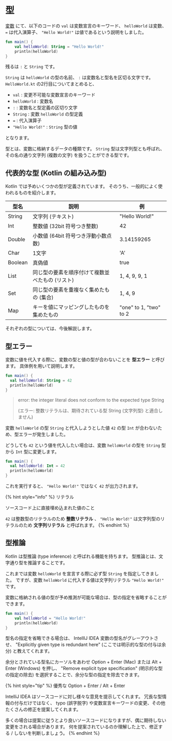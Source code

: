 # 型
[変数](variable.md) にて、以下のコードの `val` は変数宣言のキーワード、 `helloWorld` は変数、 `=` は代入演算子、
`"Hello World!"` は値であるという説明をしました。

```kotlin:HelloWorld.kt
fun main() {
    val helloWorld: String = "Hello World!"
    println(helloWorld)
}
```

残るは `:` と `String` です。

`String` は `helloWorld` の型の名前、 `:` は変数名と型名を区切る文字です。
`HelloWorld.kt` の2行目についてまとめると、

* `val` : 変更不可能な変数宣言のキーワード
* `helloWorld` : 変数名
* `:` : 変数名と型定義の区切り文字
* `String` : 変数 `helloWorld` の型定義
* `=` : 代入演算子
* `"Hello World!"` : `String` 型の値

となります。

型とは、変数に格納するデータの種類です。
`String` 型は文字列型とも呼ばれ、その名の通り文字列 (複数の文字) を扱うことができる型です。

## 代表的な型 (Kotlin の組み込み型)
Kotlin では予めいくつかの型が定義されています。
そのうち、一般的によく使われるものを紹介します。

| 型名    | 説明                                            | 例                     |
|---------|-------------------------------------------------|------------------------|
| String  | 文字列 (テキスト)                               | "Hello World!"         |
| Int     | 整数値 (32bit 符号つき整数)                     | 42                     |
| Double  | 小数値 (64bit 符号つき浮動小数点数)             | 3.14159265             |
| Char    | 1文字                                           | 'A'                    |
| Boolean | 真偽値                                          | true                   |
| List    | 同じ型の要素を順序付けて複数並べたもの (リスト) | 1, 4, 9, 9, 1          |
| Set     | 同じ型の要素を重複なく集めたもの (集合)         | 1, 4, 9                |
| Map     | キーを値にマッピングしたものを集めたもの        | "one" to 1, "two" to 2 |

それぞれの型については、今後解説します。
<!-- TODO: 各型の詳細を解説しているページへリンク -->

## 型エラー
変数に値を代入する際に、変数の型と値の型が合わないことを **型エラー** と呼びます。
具体例を用いて説明します。

```kotlin
fun main() {
  val helloWorld: String = 42
  println(helloWorld)
}
```

> error: the integer literal does not conform to the expected type String
>
> (エラー: 整数リテラルは、期待されている型 String (文字列型) と適合しません)

変数 `helloWorld` の型 `String` と代入しようとした値 `42` の型 `Int` が合わないため、型エラーが発生しました。

どうしても `42` という値を代入したい場合は、変数 `helloWorld` の型を `String` 型から `Int` 型に変更します。


```kotlin
fun main() {
  val helloWorld: Int = 42
  println(helloWorld)
}
```

これを実行すると、 `"Hello World!"` ではなく `42` が出力されます。

{% hint style="info" %}
リテラル

ソースコード上に直接埋め込まれた値のこと

`42` は整数型のリテラルのため **整数リテラル** 、 `"Hello World!"` は文字列型のリテラルのため **文字列リテラル** と呼ばれます。
{% endhint %}

## 型推論
Kotlin は型推論 (type inference) と呼ばれる機能を持ちます。
型推論とは、文字通り型を推論することです。

これまでは変数 `helloWorld` を宣言する際に必ず型 `String` を指定してきました。
ですが、変数 `helloWorld` に代入する値は文字列リテラル `"Hello World!"` です。

変数に格納される値の型が予め推測が可能な場合は、型の指定を省略することができます。

```kotlin
fun main() {
    val helloWorld = "Hello World!"
    println(helloWorld)
}
```

型名の指定を省略できる場合は、 IntellIJ IDEA 変数の型名がグレーアウトさせ、 "Explicitly given type is redundant here" (ここでは明示的な型の付与は余分)
と教えてくれます。

余分とされている型名にカーソルをあわせ Option + Enter (Mac) または Alt + Enter (Windows) を押し、 "Remove explicit type specification" (明示的な型の指定の除去)
を選択することで、余分な型の指定を除去できます。

{% hint style="tip" %}
優秀な Option + Enter / Alt + Enter

IntelliJ IDEA はソースコードに対し様々な意見を提示してくれます。
冗長な型情報の付与だけではなく、 typo (誤字脱字) や変数宣言キーワードの変更、その他たくさんの修正を提案してくれます。

多くの場合は提案に従うとより良いソースコードになりますが、偶に期待しない変更をされる場合があります。
何を提案されているのか理解した上で、修正する / しないを判断しましょう。
{% endhint %}
